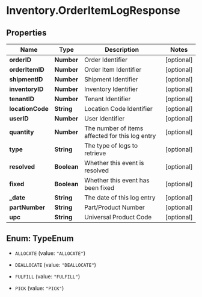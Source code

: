 # Inventory.OrderItemLogResponse

## Properties

Name | Type | Description | Notes
------------ | ------------- | ------------- | -------------
**orderID** | **Number** | Order Identifier | [optional] 
**orderItemID** | **Number** | Order Item Identifier | [optional] 
**shipmentID** | **Number** | Shipment Identifier | [optional] 
**inventoryID** | **Number** | Inventory Identifier | [optional] 
**tenantID** | **Number** | Tenant Identifier | [optional] 
**locationCode** | **String** | Location Code Identifier | [optional] 
**userID** | **Number** | User Identifier | [optional] 
**quantity** | **Number** | The number of items affected for this log entry | [optional] 
**type** | **String** | The type of logs to retrieve | [optional] 
**resolved** | **Boolean** | Whether this event is resolved | [optional] 
**fixed** | **Boolean** | Whether this event has been fixed | [optional] 
**_date** | **String** | The date of this log entry | [optional] 
**partNumber** | **String** | Part/Product Number | [optional] 
**upc** | **String** | Universal Product Code | [optional] 



## Enum: TypeEnum


* `ALLOCATE` (value: `"ALLOCATE"`)

* `DEALLOCATE` (value: `"DEALLOCATE"`)

* `FULFILL` (value: `"FULFILL"`)

* `PICK` (value: `"PICK"`)





